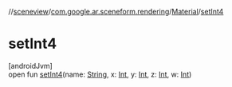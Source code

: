//[sceneview](../../../index.md)/[com.google.ar.sceneform.rendering](../index.md)/[Material](index.md)/[setInt4](set-int4.md)

# setInt4

[androidJvm]\
open fun [setInt4](set-int4.md)(name: [String](https://developer.android.com/reference/kotlin/java/lang/String.html), x: [Int](https://kotlinlang.org/api/latest/jvm/stdlib/kotlin/-int/index.html), y: [Int](https://kotlinlang.org/api/latest/jvm/stdlib/kotlin/-int/index.html), z: [Int](https://kotlinlang.org/api/latest/jvm/stdlib/kotlin/-int/index.html), w: [Int](https://kotlinlang.org/api/latest/jvm/stdlib/kotlin/-int/index.html))
